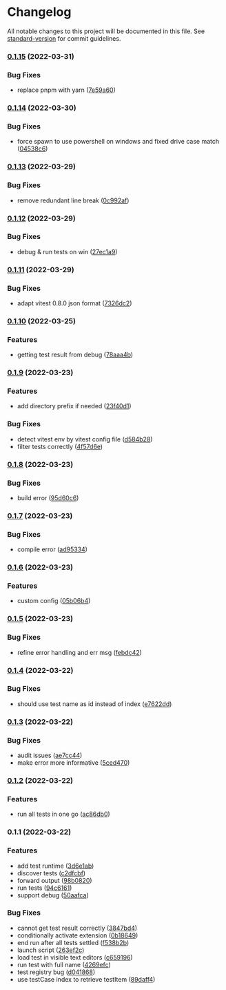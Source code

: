 # Changelog

All notable changes to this project will be documented in this file. See [standard-version](https://github.com/conventional-changelog/standard-version) for commit guidelines.

### [0.1.15](https://github.com/zxch3n/vitest-explorer/compare/v0.1.14...v0.1.15) (2022-03-31)


### Bug Fixes

* replace pnpm with yarn ([7e59a60](https://github.com/zxch3n/vitest-explorer/commit/7e59a602b77baad7d0d00369667c27bd5487f76f))

### [0.1.14](https://github.com/zxch3n/vitest-explorer/compare/v1.0.1...v0.1.14) (2022-03-30)


### Bug Fixes

* force spawn to use powershell on windows and fixed drive case match ([04538c6](https://github.com/zxch3n/vitest-explorer/commit/04538c69c86ba702d40e0861dc283bcaa0f55cc8))

### [0.1.13](https://github.com/zxch3n/vitest-explorer/compare/v0.1.12...v0.1.13) (2022-03-29)


### Bug Fixes

* remove redundant line break ([0c992af](https://github.com/zxch3n/vitest-explorer/commit/0c992af3adb8f238664225cf616c1aa97fce85b7))

### [0.1.12](https://github.com/zxch3n/vitest-explorer/compare/v0.1.11...v0.1.12) (2022-03-29)


### Bug Fixes

* debug & run tests on win ([27ec1a9](https://github.com/zxch3n/vitest-explorer/commit/27ec1a95e5b336b362c6f20721eac2b2fa1979c9))

### [0.1.11](https://github.com/zxch3n/vitest-explorer/compare/v0.1.10...v0.1.11) (2022-03-29)


### Bug Fixes

* adapt vitest 0.8.0 json format ([7326dc2](https://github.com/zxch3n/vitest-explorer/commit/7326dc2c04b78edc8c5c82b8473dfdc360d2da03))

### [0.1.10](https://github.com/zxch3n/vitest-explorer/compare/v0.1.9...v0.1.10) (2022-03-25)


### Features

* getting test result from debug ([78aaa4b](https://github.com/zxch3n/vitest-explorer/commit/78aaa4b689ddce3edf6700a20a22c1892a61e838))

### [0.1.9](https://github.com/zxch3n/vitest-explorer/compare/v0.1.8...v0.1.9) (2022-03-23)


### Features

* add directory prefix if needed ([23f40d1](https://github.com/zxch3n/vitest-explorer/commit/23f40d16408e0c82fed909bfc470aae32aa30681))


### Bug Fixes

* detect vitest env by vitest config file ([d584b28](https://github.com/zxch3n/vitest-explorer/commit/d584b28b4a976a169dd04463ae96f4500b3dc077))
* filter tests correctly ([4f57d6e](https://github.com/zxch3n/vitest-explorer/commit/4f57d6e21c70a2fc6501989c31642e689a9486f4))

### [0.1.8](https://github.com/zxch3n/vitest-explorer/compare/v0.1.7...v0.1.8) (2022-03-23)


### Bug Fixes

* build error ([95d60c6](https://github.com/zxch3n/vitest-explorer/commit/95d60c69ccf1c5568c5fd164856a6ec04be7f894))

### [0.1.7](https://github.com/zxch3n/vitest-explorer/compare/v0.1.6...v0.1.7) (2022-03-23)


### Bug Fixes

* compile error ([ad95334](https://github.com/zxch3n/vitest-explorer/commit/ad953342b2c089a0ef7be66290ba04fe9006f587))

### [0.1.6](https://github.com/zxch3n/vitest-explorer/compare/v0.1.5...v0.1.6) (2022-03-23)


### Features

* custom config ([05b06b4](https://github.com/zxch3n/vitest-explorer/commit/05b06b49ef3dea401bb5e4be1ab508051dc36b5e))

### [0.1.5](https://github.com/zxch3n/vitest-explorer/compare/v0.1.4...v0.1.5) (2022-03-23)


### Bug Fixes

* refine error handling and err msg ([febdc42](https://github.com/zxch3n/vitest-explorer/commit/febdc42caf10617cf2da52a7b46414f620144474))

### [0.1.4](https://github.com/zxch3n/vitest-explorer/compare/v0.1.3...v0.1.4) (2022-03-22)


### Bug Fixes

* should use test name as id instead of index ([e7622dd](https://github.com/zxch3n/vitest-explorer/commit/e7622dd3eced06eb538940c390a15a75816114b5))

### [0.1.3](https://github.com/zxch3n/vitest-explorer/compare/v0.1.2...v0.1.3) (2022-03-22)


### Bug Fixes

* audit issues ([ae7cc44](https://github.com/zxch3n/vitest-explorer/commit/ae7cc4461f05ea5f29e279613aafc7f5635b4789))
* make error more informative ([5ced470](https://github.com/zxch3n/vitest-explorer/commit/5ced4707f6011637430e4b9320e6951cd2615582))

### [0.1.2](https://github.com/zxch3n/vitest-explorer/compare/v0.1.1...v0.1.2) (2022-03-22)


### Features

* run all tests in one go ([ac86db0](https://github.com/zxch3n/vitest-explorer/commit/ac86db09bc1b0f285d1000dfa3b12eee308f2146))

### 0.1.1 (2022-03-22)


### Features

* add test runtime ([3d6e1ab](https://github.com/zxch3n/vitest-explorer/commit/3d6e1ab1d96c7182f788355236e1bb953dd2e344))
* discover tests ([c2dfcbf](https://github.com/zxch3n/vitest-explorer/commit/c2dfcbf5ccab5dd7e6aeb2003564e4046730ed44))
* forward output ([98b0820](https://github.com/zxch3n/vitest-explorer/commit/98b082034366fe261daf1f88c067153e02340727))
* run tests ([94c6161](https://github.com/zxch3n/vitest-explorer/commit/94c616131c50662998e194a155633576075499c5))
* support debug ([50aafca](https://github.com/zxch3n/vitest-explorer/commit/50aafca9eda32aad5d058cf947f9e48d1ab1c57a))


### Bug Fixes

* cannot get test result correctly ([3847bd4](https://github.com/zxch3n/vitest-explorer/commit/3847bd4f49e14d011a4e7a6679c69cc4e2b03441))
* conditionally activate extension ([0b18649](https://github.com/zxch3n/vitest-explorer/commit/0b186491372aec38e1e6f9df2495bf98373aa81e))
* end run after all tests settled ([f538b2b](https://github.com/zxch3n/vitest-explorer/commit/f538b2b2900313bd372708302f61c87a90adc8fc))
* launch script ([263ef2c](https://github.com/zxch3n/vitest-explorer/commit/263ef2caaf4d59487f89aad53669364307cb90ae))
* load test in visible text editors ([c659196](https://github.com/zxch3n/vitest-explorer/commit/c659196e4f1b6ba04893196eafc924adca3f8bf3))
* run test with full name ([4269efc](https://github.com/zxch3n/vitest-explorer/commit/4269efc2efd8ee35d4ea7a89b47a41dffd92611b))
* test registry bug ([d041868](https://github.com/zxch3n/vitest-explorer/commit/d041868550c42ae2c65a9e4577d0c7875a51b4d0))
* use testCase index to retrieve testItem ([89daff4](https://github.com/zxch3n/vitest-explorer/commit/89daff47638091f035a4a455d388b224a8a3d22a))
